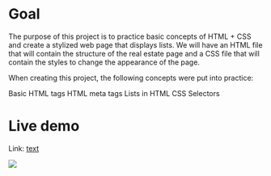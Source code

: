 # Goal

The purpose of this project is to practice basic concepts of HTML + CSS and create a stylized web page that displays lists. We will have an HTML file that will contain the structure of the real estate page and a CSS file that will contain the styles to change the appearance of the page.

When creating this project, the following concepts were put into practice:

Basic HTML tags
HTML meta tags
Lists in HTML
CSS Selectors

# Live demo

Link: [text](https://estate-agency-wine.vercel.app/)

<img src="/assets/presentation-gif.gif">